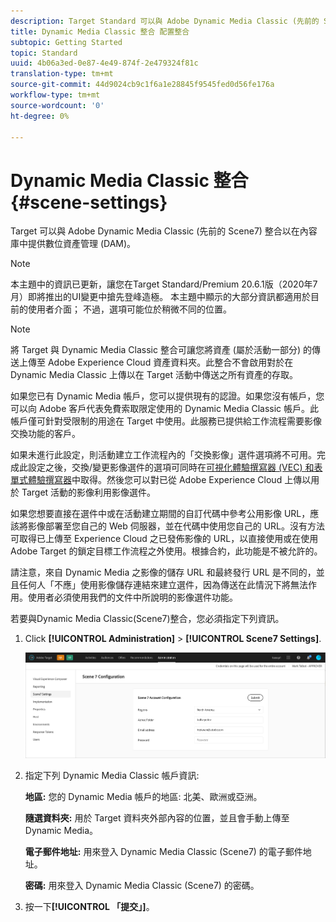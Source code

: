 ```yaml
---
description: Target Standard 可以與 Adobe Dynamic Media Classic (先前的 Scene7) 整合以在內容庫中提供數位資產管理 (DAM)。
title: Dynamic Media Classic 整合 配置整合
subtopic: Getting Started
topic: Standard
uuid: 4b06a3ed-0e87-4e49-874f-2e479324f81c
translation-type: tm+mt
source-git-commit: 44d9024cb9c1f6a1e28845f9545fed0d56fe176a
workflow-type: tm+mt
source-wordcount: '0'
ht-degree: 0%

---
```



# Dynamic Media Classic 整合{#scene-settings}

Target 可以與 Adobe Dynamic Media Classic (先前的 Scene7) 整合以在內容庫中提供數位資產管理 (DAM)。

>[!NOTE]
>
>本主題中的資訊已更新，讓您在Target Standard/Premium 20.6.1版（2020年7月）即將推出的UI變更中搶先登峰造極。 本主題中顯示的大部分資訊都適用於目前的使用者介面； 不過，選項可能位於稍微不同的位置。

>[!NOTE]
>
>將 Target 與 Dynamic Media Classic 整合可讓您將資產 (屬於活動一部分) 的傳送上傳至 Adobe Experience Cloud 資產資料夾。此整合不會啟用對於在 Dynamic Media Classic 上傳以在 Target 活動中傳送之所有資產的存取。

如果您已有 Dynamic Media 帳戶，您可以提供現有的認證。如果您沒有帳戶，您可以向 Adobe 客戶代表免費索取限定使用的 Dynamic Media Classic 帳戶。此帳戶僅可針對受限制的用途在 Target 中使用。此服務已提供給工作流程需要影像交換功能的客戶。

如果未進行此設定，則活動建立工作流程內的「交換影像」選件選項將不可用。完成此設定之後，交換/變更影像選件的選項可同時在[可視化體驗撰寫器 (VEC) 和表單式體驗撰寫器](../c-experiences/experiences.md#concept_A2E10F6AFB3D4AEAB6951EE14688848D)中取得。然後您可以對已從 Adobe Experience Cloud 上傳以用於 Target 活動的影像利用影像選件。

如果您想要直接在選件中或在活動建立期間的自訂代碼中參考公用影像 URL，應該將影像部署至您自己的 Web 伺服器，並在代碼中使用您自己的 URL。沒有方法可取得已上傳至 Experience Cloud 之已發佈影像的 URL，以直接使用或在使用 Adobe Target 的鎖定目標工作流程之外使用。根據合約，此功能是不被允許的。

請注意，來自 Dynamic Media 之影像的儲存 URL 和最終發行 URL 是不同的，並且任何人「不應」使用影像儲存連結來建立選件，因為傳送在此情況下將無法作用。使用者必須使用我們的文件中所說明的影像選件功能。

若要與Dynamic Media Classic(Scene7)整合，您必須指定下列資訊。

1. Click **[!UICONTROL Administration]** > **[!UICONTROL Scene7 Settings]**.

   ![Scene7頁面](/help/administrating-target/assets/scene7.png)

1. 指定下列 Dynamic Media Classic 帳戶資訊:

   **地區:** 您的 Dynamic Media 帳戶的地區: 北美、歐洲或亞洲。

   **隨選資料夾:** 用於 Target 資料夾外部內容的位置，並且會手動上傳至 Dynamic Media。

   **電子郵件地址:** 用來登入 Dynamic Media Classic (Scene7) 的電子郵件地址。

   **密碼:** 用來登入 Dynamic Media Classic (Scene7) 的密碼。

1. 按一下&#x200B;**[!UICONTROL 「提交」]**。
